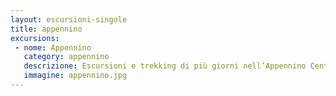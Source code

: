 ```yaml
---
layout: escursioni-singole
title: appennino
excursions:
 - nome: Appennino
   category: appennino
   descrizione: Escursioni e trekking di più giorni nell’Appennino Centrale. Organizziamo percorsi, laboratori e attività di educazione ambientale. Lo scopo è divulgare il patrimonio naturalistico e culturale degli ambienti marittimi, di campagna e montani dell’Appennino e dell’Adriatico.
   immagine: appennino.jpg
---
```


